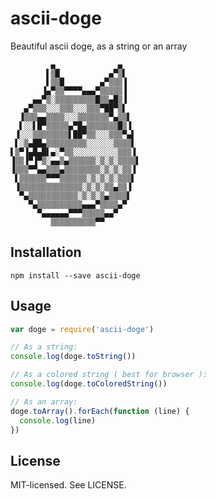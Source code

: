 # ascii-doge

Beautiful ascii doge, as a string or an array

```
         ▄              ▄
        ▌▒█           ▄▀▒▌
        ▌▒▒█        ▄▀▒▒▒▐
       ▐▄▀▒▒▀▀▀▀▄▄▄▀▒▒▒▒▒▐
     ▄▄▀▒░▒▒▒▒▒▒▒▒▒█▒▒▄█▒▐
   ▄▀▒▒▒░░░▒▒▒░░░▒▒▒▀██▀▒▌
  ▐▒▒▒▄▄▒▒▒▒░░░▒▒▒▒▒▒▒▀▄▒▒▌
  ▌░░▌█▀▒▒▒▒▒▄▀█▄▒▒▒▒▒▒▒█▒▐
 ▐░░░▒▒▒▒▒▒▒▒▌██▀▒▒░░░▒▒▒▀▄▌
 ▌░▒▄██▄▒▒▒▒▒▒▒▒▒░░░░░░▒▒▒▒▌
▌▒▀▐▄█▄█▌▄░▀▒▒░░░░░░░░░░▒▒▒▐
▐▒▒▐▀▐▀▒░▄▄▒▄▒▒▒▒▒▒░▒░▒░▒▒▒▒▌
▐▒▒▒▀▀▄▄▒▒▒▄▒▒▒▒▒▒▒▒░▒░▒░▒▒▐
 ▌▒▒▒▒▒▒▀▀▀▒▒▒▒▒▒░▒░▒░▒░▒▒▒▌
 ▐▒▒▒▒▒▒▒▒▒▒▒▒▒▒░▒░▒░▒▒▄▒▒▐
  ▀▄▒▒▒▒▒▒▒▒▒▒▒░▒░▒░▒▄▒▒▒▒▌
    ▀▄▒▒▒▒▒▒▒▒▒▒▄▄▄▀▒▒▒▒▄▀
      ▀▄▄▄▄▄▄▀▀▀▒▒▒▒▒▄▄▀
         ▒▒▒▒▒▒▒▒▒▒▀▀
```

## Installation

```
npm install --save ascii-doge
```

## Usage

```js
var doge = require('ascii-doge')

// As a string:
console.log(doge.toString())

// As a colored string ( best for browser ):
console.log(doge.toColoredString())

// As an array:
doge.toArray().forEach(function (line) {
  console.log(line)
})
```

## License

MIT-licensed. See LICENSE.
